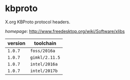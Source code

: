 # kbproto

X.org KBProto protocol headers.

*homepage*: <http://www.freedesktop.org/wiki/Software/xlibs>

version | toolchain
--------|----------
``1.0.7`` | ``foss/2016a``
``1.0.7`` | ``gimkl/2.11.5``
``1.0.7`` | ``intel/2016a``
``1.0.7`` | ``intel/2017b``
